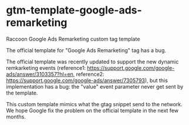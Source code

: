 # gtm-template-google-ads-remarketing
Raccoon Google Ads Remarketing custom tag template


The official template for "Google Ads Remarketing" tag has a bug.

The official template was recently updated to support the new dynamic remkarketing events (reference1: https://support.google.com/google-ads/answer/3103357?hl=en, reference2: https://support.google.com/google-ads/answer/7305793), but this implementation has a bug: the "value" event parameter never get sent by the template.

This custom template mimics what the gtag snippet send to the network. We hope Google fix the problem on the official template in the next few months.